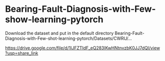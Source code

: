 # Bearing-Fault-Diagnosis-with-Few-show-learning-pytorch

Download the dataset and put in the default directory
Bearing-Fault-Diagnosis-with-Few-shot-learning-pytorch/Datasets/CWRU/...

https://drive.google.com/file/d/1IJFZTIdF_eQ283lKwHNtnvzbK0JJ7dQl/view?usp=share_link